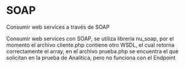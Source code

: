 # SOAP
Consumir web services a través de SOAP

Consumir web services con SOAP, se utiliza libreria nu_soap, por el momento el archivo cliente.php contiene otro WSDL, el cual retorna
correctamente el array, en el archivo prueba.php se encuentra el que solicitan en la prueba de Analitica, pero no funciona con el Endpoint
